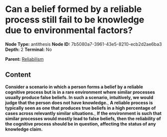 # Can a belief formed by a reliable process still fail to be knowledge due to environmental factors?

**Node Type:** antithesis
**Node ID:** 7b5080a7-3961-43e5-8210-ecb2d2ae6ba3
**Depth:** 2
**Terminal:** No

**Parent:** [Reliabilism](reliabilism.md)

## Content

**Consider a scenario in which a person forms a belief by a reliable cognitive process but is in a rare environment where similar processes usually produce false beliefs. In such a scenario, intuitively, we would judge that the person does not have knowledge.**, **A reliable process is typically seen as one that produces true beliefs in a high percentage of cases across relevantly similar situations.**, **If the environment is such that similar processes would mostly lead to false beliefs, then the reliability of the cognitive process should be in question, affecting the status of any knowledge claim.**
